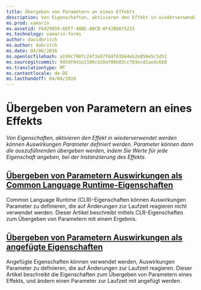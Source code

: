 ```yaml
---
title: Übergeben von Parametern an eines Effekts
description: Von Eigenschaften, aktivieren den Effekt in wiederverwendet werden können Auswirkungen Parameter definiert werden. Parameter können dann die auszuführenden übergeben werden, indem Sie Werte für jede Eigenschaft angeben, bei der Instanziierung des Effekts.
ms.prod: xamarin
ms.assetid: F6429859-6EF7-48BE-A0CB-8F42B8A75215
ms.technology: xamarin-forms
author: davidbritch
ms.author: dabritch
ms.date: 04/06/2016
ms.openlocfilehash: a199c7907c24f3a97fd4f01b64eb2e858e5c5d52
ms.sourcegitcommit: 945df041e2180cb20af08b83cc703ecd1aedc6b0
ms.translationtype: MT
ms.contentlocale: de-DE
ms.lasthandoff: 04/04/2018
---
```

# <a name="passing-parameters-to-an-effect"></a>Übergeben von Parametern an eines Effekts

_Von Eigenschaften, aktivieren den Effekt in wiederverwendet werden können Auswirkungen Parameter definiert werden. Parameter können dann die auszuführenden übergeben werden, indem Sie Werte für jede Eigenschaft angeben, bei der Instanziierung des Effekts._

## <a name="passing-effect-parameters-as-common-language-runtime-propertiesclr-propertiesmd"></a>[Übergeben von Parametern Auswirkungen als Common Language Runtime-Eigenschaften](clr-properties.md)

Common Language Runtime (CLR)-Eigenschaften können Auswirkungen Parameter zu definieren, die auf Änderungen zur Laufzeit reagieren nicht verwendet werden. Dieser Artikel beschreibt mittels CLR-Eigenschaften zum Übergeben von Parametern mit einem Ergebnis.

## <a name="passing-effect-parameters-as-attached-propertiesattached-propertiesmd"></a>[Übergeben von Parametern Auswirkungen als angefügte Eigenschaften](attached-properties.md)

Angefügte Eigenschaften können verwendet werden, Auswirkungen Parameter zu definieren, die auf Änderungen zur Laufzeit reagieren. Dieser Artikel beschreibt die Eigenschaften zum Übergeben von Parametern eines Effekts, und ändern einen Parameter zur Laufzeit mit angefügt werden.

